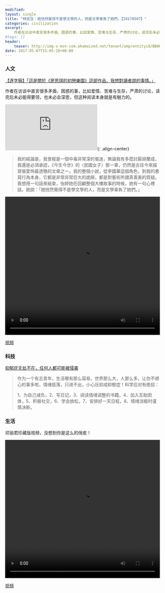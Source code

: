 ```yaml
---
modified:
layout: single
title: "林奕含：她恍然覺得不是學文學的人，而是文學辜負了她們。【20170507】"
categories: civilization
excerpt:
    作者在访谈中直言很多矛盾、困惑的事，比如爱情、苦难与生存，严肃的讨论，读完后未必能得要领，也未必会深思，但这种阅读本身就是有魅力的。
#tags: []
header:
    teaser: http://img-s-msn-com.akamaized.net/tenant/amp/entityid/BBAMhJ2.img?h=324&w=486&m=6&q=60&o=f&l=f&x=309&y=149
date: 2017-05-07T15:05:20+08:00
---
```




### 人文

[【逐字稿】「這是關於《房思琪的初戀樂園》這部作品，我想對讀者說的事情。」](http://www.msn.com/zh-hk/lifestyle/lifestylegeneral/%E3%80%90%E9%80%90%E5%AD%97%E7%A8%BF%E3%80%91%E3%80%8C%E9%80%99%E6%98%AF%E9%97%9C%E6%96%BC%E3%80%8A%E6%88%BF%E6%80%9D%E7%90%AA%E7%9A%84%E5%88%9D%E6%88%80%E6%A8%82%E5%9C%92%E3%80%8B%E9%80%99%E9%83%A8%E4%BD%9C%E5%93%81%EF%BC%8C%E6%88%91%E6%83%B3%E5%B0%8D%E8%AE%80%E8%80%85%E8%AA%AA%E7%9A%84%E4%BA%8B%E6%83%85%E3%80%82%E3%80%8D/ar-BBAMfcK)

作者在访谈中直言很多矛盾、困惑的事，比如爱情、苦难与生存，严肃的讨论，读完后未必能得要领，也未必会深思，但这种阅读本身就是有魅力的。

![© 由 Storm Media Group 提供](http://img-s-msn-com.akamaized.net/tenant/amp/entityid/BBAMhJ2.img?h=324&w=486&m=6&q=60&o=f&l=f&x=309&y=149 "林奕含"){: .align-center}

>我的結論是，我曾經是一個中毒非常深的張迷，無論我有多麼討厭胡蘭成，我還是必須承認，《今生今世》的〈民國女子〉那一章，仍然是古往今來描寫張愛玲最透徹的文章之一。我的整個小說，從李國華這個角色，到我的書寫行為本身，它都是非常非常巨大的詭辯，都是對藝術所謂真善美的質疑。我想用一句話來結束，怡婷她在回顧整個大樓故事的時候，她有一句心裡話，她說：「她恍然覺得不是學文學的人，而是文學辜負了她們。」

<video width="100%" height="450" style='margin: 0 auto;display:block;' controls>
    <source src="http://gslb.miaopai.com/stream/1Uman2AOcxesyjyrdOIhZZUl35vvJKRv.mp4?ssig=dde9157e4193a18350198363820e29f5&time_stamp=1494145325994&cookie_id=5906b0d7ab376&vend=1&os=3&partner=1&platform=2&cookie_id=&refer=miaopai&scid=1Uman2AOcxesyjyrdOIhZZUl35vvJKRv" type="video/mp4">
</video>

[视频](http://gslb.miaopai.com/stream/1Uman2AOcxesyjyrdOIhZZUl35vvJKRv.mp4?ssig=dde9157e4193a18350198363820e29f5&time_stamp=1494145325994&cookie_id=5906b0d7ab376&vend=1&os=3&partner=1&platform=2&cookie_id=&refer=miaopai&scid=1Uman2AOcxesyjyrdOIhZZUl35vvJKRv)

### 科技

[抑郁症无处不在，任何人都可能被侵袭](https://mp.weixin.qq.com/s/ourQDok6IT20d88du5gWYg)

>作为一个有志青年，生活哪有那么容易，世界那么大，人那么多，让你不顺心的事多啦，情绪低落，只进不出，小心压抑成抑郁症！科学应对有绝招：
>
>1、为自己减负，2、写日记，3、阅读情绪调整的书籍，4、加入互助团体，5、积极社交，6、学会放松，7、安排好一天日程，8、情绪消极时谨慎决断。

### 生活

邓丽君珍藏版视频，没想到你是这么的俏皮！ 

<video width="100%" height="450" style='margin: 0 auto;display:block;' controls>
    <source src="http://gslb.miaopai.com/stream/kZ5xj1xOx4PfEDk4zi0XCxbossrP7DUr.mp4?ssig=4ef606db944fcba7e6320dd9801bd1a6&time_stamp=1494124319910&cookie_id=5906b0d7ab376&vend=1&os=3&partner=1&platform=2&cookie_id=&refer=miaopai&scid=kZ5xj1xOx4PfEDk4zi0XCxbossrP7DUr" type="video/mp4">
</video>

[视频](http://gslb.miaopai.com/stream/kZ5xj1xOx4PfEDk4zi0XCxbossrP7DUr.mp4?ssig=4ef606db944fcba7e6320dd9801bd1a6&time_stamp=1494124319910&cookie_id=5906b0d7ab376&vend=1&os=3&partner=1&platform=2&cookie_id=&refer=miaopai&scid=kZ5xj1xOx4PfEDk4zi0XCxbossrP7DUr)
